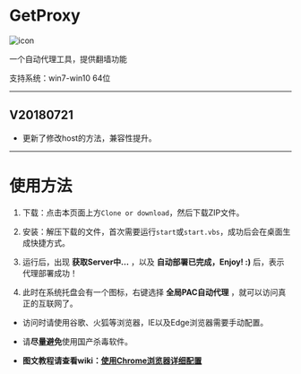 # GetProxy

![icon](https://github.com/heeyongman/-/blob/master/set_proxy_source/favicon-mac.ico)

一个自动代理工具，提供翻墙功能

支持系统：win7-win10 64位

---

## V20180721
* 更新了修改host的方法，兼容性提升。

---

# 使用方法
1. 下载：点击本页面上方`Clone or download`，然后下载ZIP文件。

2. 安装：解压下载的文件，首次需要运行`start`或`start.vbs`，成功后会在桌面生成快捷方式。

3. 运行后，出现 **获取Server中...** ，以及 **自动部署已完成，Enjoy! :)** 后，表示代理部署成功！

4. 此时在系统托盘会有一个图标，右键选择 **全局PAC自动代理** ，就可以访问真正的互联网了。

* 访问时请使用谷歌、火狐等浏览器，IE以及Edge浏览器需要手动配置。

* 请**尽量避免**使用国产杀毒软件。

* **图文教程请查看wiki：[使用Chrome浏览器详细配置](https://github.com/heeyongman/set_proxy/wiki/使用Chrome浏览器详细配置)**
